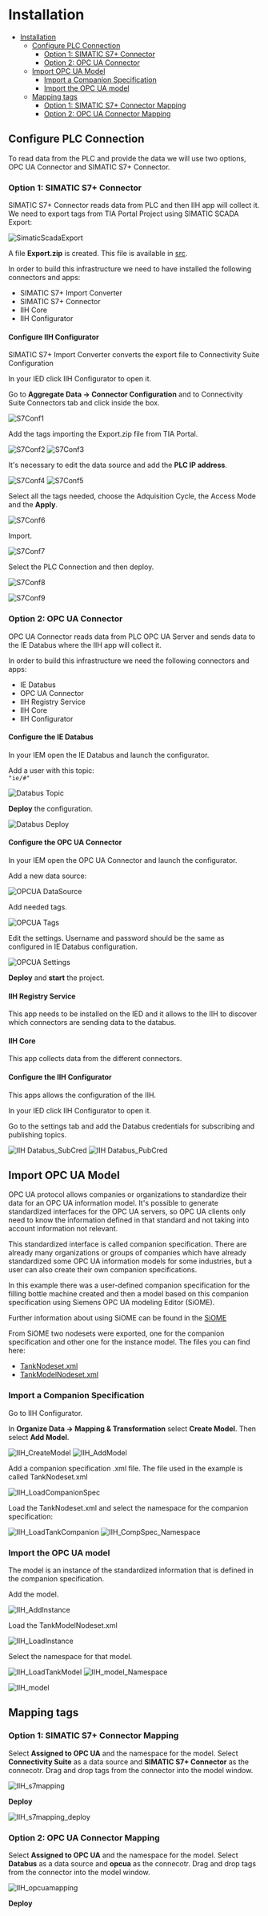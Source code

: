 # Installation

- [Installation](#installation)
  - [Configure PLC Connection](#configure-plc-connection)
    - [Option 1: SIMATIC S7+ Connector](#option-1-simatic-s7-connector)
    - [Option 2: OPC UA Connector](#option2)
  - [Import OPC UA Model](#import-opc-ua-model)
    - [Import a Companion Specification](#import-companion-spec)
    - [Import the OPC UA model](#import_opcua_model)
  - [Mapping tags](#mapping-tags)
    - [Option 1: SIMATIC S7+ Connector Mapping](#mapping-option1)
    - [Option 2: OPC UA Connector Mapping](#mapping-option2)
  
## Configure PLC Connection

To read data from the PLC and provide the data we will use two options, OPC UA Connector and SIMATIC S7+ Connector.

### Option 1: SIMATIC S7+ Connector

SIMATIC S7+ Connector reads data from PLC and then IIH app will collect it. We need to export tags from TIA Portal Project using SIMATIC SCADA Export:

![SimaticScadaExport](graphics/simatic_scada_export.png)

A file **Export.zip** is created. This file is available in [src](../src).

In order to build this infrastructure we need to have installed the following connectors and apps:

- SIMATIC S7+ Import Converter
- SIMATIC S7+ Connector
- IIH Core
- IIH Configurator

#### Configure IIH Configurator

SIMATIC S7+ Import Converter converts the export file to Connectivity Suite Configuration

In your IED click IIH Configurator to open it.

Go to **Aggregate Data -> Connector Configuration** and to Connectivity Suite Connectors tab and click inside the box.

![S7Conf1](graphics/iih_s7_conf1.png)

Add the tags importing the Export.zip file from TIA Portal.

![S7Conf2](graphics/iih_s7_conf2.png)
![S7Conf3](graphics/iih_s7_conf3.png)

It's necessary to edit the data source and add the **PLC IP address**.

![S7Conf4](graphics/iih_s7_conf4.png)
![S7Conf5](graphics/iih_s7_conf5.png)

Select all the tags needed, choose the Adquisition Cycle, the Access Mode and the **Apply**.

![S7Conf6](graphics/iih_s7_conf6.png)

Import.

![S7Conf7](graphics/iih_s7_conf7.png)

Select the PLC Connection and then deploy.

![S7Conf8](graphics/iih_s7_conf8.png)

![S7Conf9](graphics/iih_s7_conf9.png)

### Option 2: OPC UA Connector

OPC UA Connector reads data from PLC OPC UA Server and sends data to the IE Databus where the IIH app will collect it.

In order to build this infrastructure we need the following connectors and apps:

- IE Databus
- OPC UA Connector
- IIH Registry Service
- IIH Core
- IIH Configurator

#### Configure the IE Databus

In your IEM open the IE Databus and launch the configurator.

Add a user with this topic: <br> `"ie/#"` <br> 

![Databus Topic](graphics/databus_topic.png)

**Deploy** the configuration.

![Databus Deploy](graphics/databus_deploy.png)

#### Configure the OPC UA Connector

In your IEM open the OPC UA Connector and launch the configurator.

Add a new data source:

![OPCUA DataSource](graphics/opcua_datasource.png)

Add needed tags.

![OPCUA Tags](graphics/opcua_tags.png)

Edit the settings. Username and password should be the same as configured in IE Databus configuration.

![OPCUA Settings](graphics/opcua_settings.png)

**Deploy** and **start** the project.

#### IIH Registry Service

This app needs to be installed on the IED and it allows to the IIH to discover which connectors are sending data to the databus.

#### IIH Core

This app collects data from the different connectors.

#### Configure the IIH Configurator

This apps allows the configuration of the IIH.

In your IED click IIH Configurator to open it.

Go to the settings tab and add the Databus credentials for subscribing and publishing topics.

![IIH Databus_SubCred](graphics/iih_databus_sub_credentials.png)
![IIH Databus_PubCred](graphics/iih_databus_pub_credentials.png)

## Import OPC UA Model

OPC UA protocol allows companies or organizations to standardize their data for an OPC UA information model. It's possible to generate standardized interfaces for the OPC UA servers, so OPC UA clients only need to know the information defined in that standard and not taking into account information not relevant.

This standardized interface is called companion specification. There are already many organizations or groups of companies which have already standardized some OPC UA information models for some industries, but a user can also create their own companion specifications.

In this example there was a user-defined companion specification for the filling bottle machine created and then a model based on this companion specification using Siemens OPC UA modeling Editor (SiOME). 

Further information about using SiOME can be found in the [SiOME](https://support.industry.siemens.com/cs/es/en/view/109755133)

From SiOME two nodesets were exported, one for the companion specification and other one for the instance model. The files you can find here:

- [TankNodeset.xml](../src/TankNodeset.xml)
- [TankModelNodeset.xml](../src/TankModelNodeset.xml)

### Import a Companion Specification

Go to IIH Configurator.

In **Organize Data -> Mapping & Transformation** select **Create Model**. Then select **Add Model**.

![IIH_CreateModel](graphics/iih_create_model.png)
![IIH_AddModel](graphics/iih_addmodel.png)

Add a companion specification .xml file. The file used in the example is called TankNodeset.xml

![IIH_LoadCompanionSpec](graphics/iih_load_comp_spec.png)

Load the TankNodeset.xml and select the namespace for the companion specification:

![IIH_LoadTankCompanion](graphics/iih_load_tanknodeset.png)
![IIH_CompSpec_Namespace](graphics/iih_namespace_comp_spec.png)

### Import the OPC UA model

The model is an instance of the standardized information that is defined in the companion specification.

Add the model.

![IIH_AddInstance](graphics/iih_addmodel_instance.png)

Load the TankModelNodeset.xml

![IIH_LoadInstance](graphics/iih_load_instance.png)

Select the namespace for that model.

![IIH_LoadTankModel](graphics/iih_load_model_nodeset.png)
![IIH_model_Namespace](graphics/iih_select_model_namespace.png)

![IIH_model](graphics/iih_information_model.png)

## Mapping tags

### Option 1: SIMATIC S7+ Connector Mapping

Select **Assigned to OPC UA** and the namespace for the model. 
Select **Connectivity Suite** as a data source and **SIMATIC S7+ Connector** as the connecotr.
Drag and drop tags from the connector into the model window.

![IIH_s7mapping](graphics/iih_s7_mapping.png)

**Deploy**

![IIH_s7mapping_deploy](graphics/iih_s7_mapping_deploy.png)

### Option 2: OPC UA Connector Mapping

Select **Assigned to OPC UA** and the namespace for the model. 
Select **Databus** as a data source and **opcua** as the connecotr.
Drag and drop tags from the connector into the model window.

![IIH_opcuamapping](graphics/iih_opcua_mapping.png)

**Deploy**


